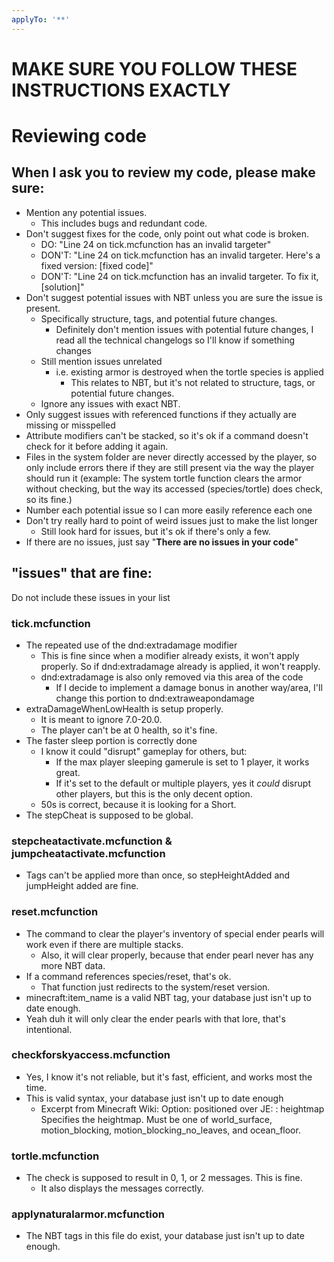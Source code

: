 ```yaml
---
applyTo: '**'
---
```

# MAKE SURE YOU FOLLOW THESE INSTRUCTIONS EXACTLY

# Reviewing code
## When I ask you to review my code, please make sure:
- Mention any potential issues.
  - This includes bugs and redundant code.
- Don't suggest fixes for the code, only point out what code is broken.
  - DO: "Line 24 on tick.mcfunction has an invalid targeter"
  - DON'T: "Line 24 on tick.mcfunction has an invalid targeter. Here's a fixed version: [fixed code]"
  - DON'T: "Line 24 on tick.mcfunction has an invalid targeter. To fix it, [solution]"
- Don't suggest potential issues with NBT unless you are sure the issue is present.
  - Specifically structure, tags, and potential future changes.
    - Definitely don't mention issues with potential future changes, I read all the technical changelogs so I'll know if something changes
  - Still mention issues unrelated
    - i.e. existing armor is destroyed when the tortle species is applied
      - This relates to NBT, but it's not related to structure, tags, or potential future changes.
  - Ignore any issues with exact NBT.
- Only suggest issues with referenced functions if they actually are missing or misspelled
- Attribute modifiers can't be stacked, so it's ok if a command doesn't check for it before adding it again.
- Files in the system folder are never directly accessed by the player, so only include errors there if they are still present via the way the player should run it (example: The system tortle function clears the armor without checking, but the way its accessed (species/tortle) does check, so its fine.)
- Number each potential issue so I can more easily reference each one
- Don't try really hard to point of weird issues just to make the list longer
  - Still look hard for issues, but it's ok if there's only a few.
- If there are no issues, just say "**There are no issues in your code**"

## "issues" that are fine:
Do not include these issues in your list
### tick.mcfunction
- The repeated use of the dnd:extradamage modifier
  - This is fine since when a modifier already exists, it won't apply properly. So if dnd:extradamage already is applied, it won't reapply.
  - dnd:extradamage is also only removed via this area of the code
    - If I decide to implement a damage bonus in another way/area, I'll change this portion to dnd:extraweapondamage
- extraDamageWhenLowHealth is setup properly.
  - It is meant to ignore 7.0-20.0.
  - The player can't be at 0 health, so it's fine.
- The faster sleep portion is correctly done
  - I know it could "disrupt" gameplay for others, but:
    - If the max player sleeping gamerule is set to 1 player, it works great.
    - If it's set to the default or multiple players, yes it *could* disrupt other players, but this is the only decent option.
  - 50s is correct, because it is looking for a Short.
- The stepCheat is supposed to be global.
### stepcheatactivate.mcfunction & jumpcheatactivate.mcfunction
- Tags can't be applied more than once, so stepHeightAdded and jumpHeight added are fine.
### reset.mcfunction
- The command to clear the player's inventory of special ender pearls will work even if there are multiple stacks.
  - Also, it will clear properly, because that ender pearl never has any more NBT data.
- If a command references species/reset, that's ok.
  - That function just redirects to the system/reset version.
- minecraft:item_name is a valid NBT tag, your database just isn't up to date enough.
- Yeah duh it will only clear the ender pearls with that lore, that's intentional.
### checkforskyaccess.mcfunction
- Yes, I know it's not reliable, but it's fast, efficient, and works most the time.
- This is valid syntax, your database just isn't up to date enough
  - Excerpt from Minecraft Wiki:
      Option: positioned over <heightmap>
        JE: <heightmap>: heightmap
        Specifies the heightmap.
        Must be one of world_surface, motion_blocking, motion_blocking_no_leaves, and ocean_floor.
### tortle.mcfunction
- The check is supposed to result in 0, 1, or 2 messages. This is fine.
  - It also displays the messages correctly.
### applynaturalarmor.mcfunction
- The NBT tags in this file do exist, your database just isn't up to date enough.